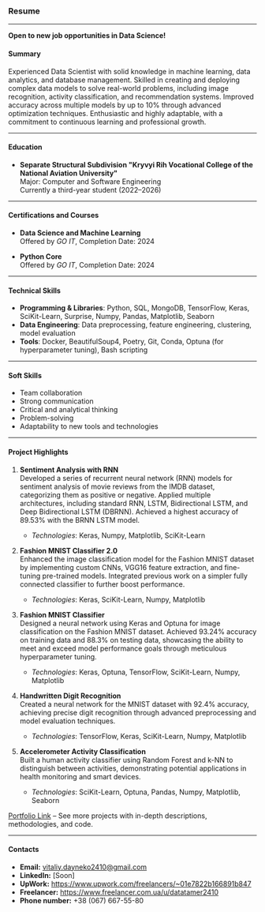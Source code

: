 ### **Resume**

---

**Open to new job opportunities in Data Science!**

#### **Summary**
Experienced Data Scientist with solid knowledge in machine learning, data analytics, and database management. Skilled in creating and deploying complex data models to solve real-world problems, including image recognition, activity classification, and recommendation systems. Improved accuracy across multiple models by up to 10% through advanced optimization techniques. Enthusiastic and highly adaptable, with a commitment to continuous learning and professional growth.

---

#### **Education**
- **Separate Structural Subdivision "Kryvyi Rih Vocational College of the National Aviation University"**  
  Major: Computer and Software Engineering  
  Currently a third-year student (2022–2026)

---

#### **Certifications and Courses**
- **Data Science and Machine Learning**  
  Offered by *GO IT*, Completion Date: 2024

- **Python Core**  
  Offered by *GO IT*, Completion Date: 2024

---

#### **Technical Skills**
- **Programming & Libraries**: Python, SQL, MongoDB, TensorFlow, Keras, SciKit-Learn, Surprise, Numpy, Pandas, Matplotlib, Seaborn  
- **Data Engineering**: Data preprocessing, feature engineering, clustering, model evaluation  
- **Tools**: Docker, BeautifulSoup4, Poetry, Git, Conda, Optuna (for hyperparameter tuning), Bash scripting

---

#### **Soft Skills**
- Team collaboration
- Strong communication
- Critical and analytical thinking
- Problem-solving
- Adaptability to new tools and technologies

---

#### **Project Highlights**

1. **Sentiment Analysis with RNN**  
   Developed a series of recurrent neural network (RNN) models for sentiment analysis of movie reviews from the IMDB dataset, categorizing them as positive or negative. Applied multiple architectures, including standard RNN, LSTM, Bidirectional LSTM, and Deep Bidirectional LSTM (DBRNN). Achieved a highest accuracy of 89.53% with the BRNN LSTM model.  
   - *Technologies*: Keras, Numpy, Matplotlib, SciKit-Learn

2. **Fashion MNIST Classifier 2.0**  
   Enhanced the image classification model for the Fashion MNIST dataset by implementing custom CNNs, VGG16 feature extraction, and fine-tuning pre-trained models. Integrated previous work on a simpler fully connected classifier to further boost performance.  
   - *Technologies*: Keras, SciKit-Learn, Numpy, Matplotlib  

3. **Fashion MNIST Classifier**  
   Designed a neural network using Keras and Optuna for image classification on the Fashion MNIST dataset. Achieved 93.24% accuracy on training data and 88.3% on testing data, showcasing the ability to meet and exceed model performance goals through meticulous hyperparameter tuning.  
   - *Technologies*: Keras, Optuna, TensorFlow, SciKit-Learn, Numpy, Matplotlib

4. **Handwritten Digit Recognition**  
   Created a neural network for the MNIST dataset with 92.4% accuracy, achieving precise digit recognition through advanced preprocessing and model evaluation techniques.  
   - *Technologies*: TensorFlow, Keras, SciKit-Learn, Numpy, Matplotlib  

5. **Accelerometer Activity Classification**  
   Built a human activity classifier using Random Forest and k-NN to distinguish between activities, demonstrating potential applications in health monitoring and smart devices.  
   - *Technologies*: SciKit-Learn, Optuna, Pandas, Numpy, Matplotlib, Seaborn

[Portfolio Link](https://github.com/data-tamer2410/Data-Science-Portfolio) – See more projects with in-depth descriptions, methodologies, and code.

---

#### **Contacts**
- **Email:** vitaliy.dayneko2410@gmail.com
- **LinkedIn:** [Soon]
- **UpWork:** https://www.upwork.com/freelancers/~01e7822b166891b847
- **Freelancer:** https://www.freelancer.com.ua/u/datatamer2410
- **Phone number:** +38 (067) 667-55-80
